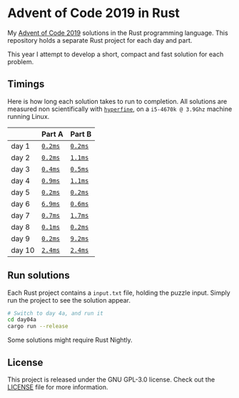 # Advent of Code 2019 in Rust
My [Advent of Code 2019][aoc-2019] solutions in the Rust programming language.
This repository holds a separate Rust project for each day and part.

This year I attempt to develop a short, compact and fast solution for each
problem.

## Timings
Here is how long each solution takes to run to completion.
All solutions are measured non scientifically with [`hyperfine`][hyperfine], on
a `i5-4670k @ 3.9Ghz` machine running Linux.

|        | Part A                          | Part B                          |
|:-------|:--------------------------------|:--------------------------------|
| day 1  | [`0.2ms`](./day01a/src/main.rs) | [`0.2ms`](./day01b/src/main.rs) |
| day 2  | [`0.2ms`](./day02a/src/main.rs) | [`1.1ms`](./day02b/src/main.rs) |
| day 3  | [`0.4ms`](./day03a/src/main.rs) | [`0.5ms`](./day03b/src/main.rs) |
| day 4  | [`0.9ms`](./day04a/src/main.rs) | [`1.1ms`](./day04b/src/main.rs) |
| day 5  | [`0.2ms`](./day05a/src/main.rs) | [`0.2ms`](./day05b/src/main.rs) |
| day 6  | [`6.9ms`](./day06a/src/main.rs) | [`0.6ms`](./day06b/src/main.rs) |
| day 7  | [`0.7ms`](./day07a/src/main.rs) | [`1.7ms`](./day07b/src/main.rs) |
| day 8  | [`0.1ms`](./day08a/src/main.rs) | [`0.2ms`](./day08b/src/main.rs) |
| day 9  | [`0.2ms`](./day09a/src/main.rs) | [`9.2ms`](./day09b/src/main.rs) |
| day 10 | [`2.4ms`](./day10a/src/main.rs) | [`2.4ms`](./day10b/src/main.rs) |

## Run solutions
Each Rust project contains a `input.txt` file, holding the puzzle input. Simply
run the project to see the solution appear.

```bash
# Switch to day 4a, and run it
cd day04a
cargo run --release
```

Some solutions might require Rust Nightly.

## License
This project is released under the GNU GPL-3.0 license.
Check out the [LICENSE](LICENSE) file for more information.

[aoc-2019]: https://adventofcode.com/2019
[hyperfine]: https://github.com/sharkdp/hyperfine
